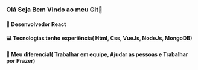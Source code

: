 ### Olá Seja Bem Vindo ao meu Git👋

#### 🚀 Desenvolvedor React

#### 💻 Tecnologias tenho experiência( Html, Css, VueJs, NodeJs, MongoDB)

#### 💼 Meu diferencial( Trabalhar em equipe, Ajudar as pessoas e Trabalhar por Prazer)



<!--
**JoaoVitorHanel/JoaoVitorHanel** is a ✨ _special_ ✨ repository because its `README.md` (this file) appears on your GitHub profile.

Here are some ideas to get you started:

- 🔭 I’m currently working on ...
- 🌱 I’m currently learning ...
- 👯 I’m looking to collaborate on ...
- 🤔 I’m looking for help with ...
- 💬 Ask me about ...
- 📫 How to reach me: ...
- 😄 Pronouns: ...
- ⚡ Fun fact: ...
-->
